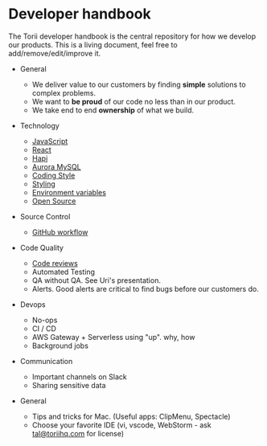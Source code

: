 # Developer handbook

The Torii developer handbook is the central repository for how we develop our products. This is a living document, feel free to add/remove/edit/improve it.

* General
    * We deliver value to our customers by finding **simple** solutions to complex problems.
    * We want to **be proud** of our code no less than in our product.
    * We take end to end **ownership** of what we build.

* Technology
    * [JavaScript](technology/javascript.md)
    * [React](technology/react.md)
    * [Hapi](technology/hapi.md)
    * [Aurora MySQL](technology/aurora_mysql.md)
    * [Coding Style](technology/coding_style.md)
    * [Styling](technology/styling.md)
    * [Environment variables](technology/env_vars.md)
    * [Open Source](technology/open_source.md)

* Source Control
    * [GitHub workflow](source_control/github.md)

* Code Quality
    * [Code reviews](quality/code_reviews.md)
    * Automated Testing
    * QA without QA. See Uri's presentation.
    * Alerts. Good alerts are critical to find bugs before our customers do.

* Devops
    * No-ops
    * CI / CD
    * AWS Gateway + Serverless using "up". why, how
    * Background jobs

* Communication
    * Important channels on Slack
    * Sharing sensitive data

* General
    * Tips and tricks for Mac. (Useful apps: ClipMenu, Spectacle)
    * Choose your favorite IDE (vi, vscode, WebStorm - ask tal@toriihq.com for license)




